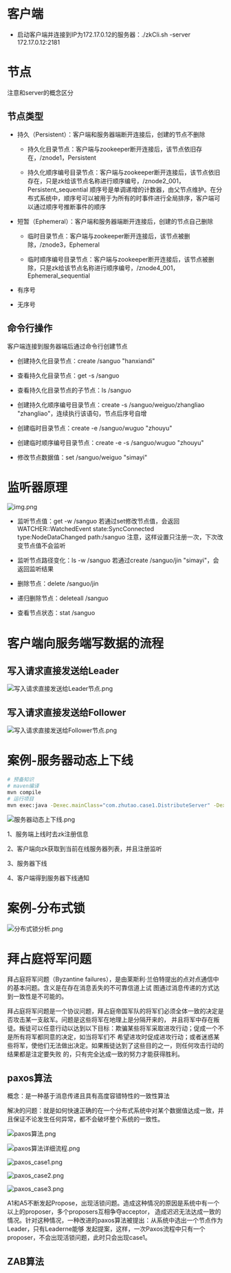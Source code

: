# 客户端

- 启动客户端并连接到IP为172.17.0.12的服务器：./zkCli.sh -server 172.17.0.12:2181

# 节点

注意和server的概念区分

## 节点类型

- 持久（Persistent）：客户端和服务器端断开连接后，创建的节点不删除

    - 持久化目录节点：客户端与zookeeper断开连接后，该节点依旧存在，/znode1，Persistent
    
    - 持久化顺序编号目录节点：客户端与zookeeper断开连接后，该节点依旧存在，只是zk给该节点名称进行顺序编号，/znode2_001，Persistent_sequential
    顺序号是单调递增的计数器，由父节点维护。在分布式系统中，顺序号可以被用于为所有的时事件进行全局排序，客户端可以通过顺序号推断事件的顺序

- 短暂（Ephemeral）：客户端和服务器端断开连接后，创建的节点自己删除

    - 临时目录节点：客户端与zookeeper断开连接后，该节点被删除，/znode3，Ephemeral
    
    - 临时顺序编号目录节点：客户端与zookeeper断开连接后，该节点被删除，只是zk给该节点名称进行顺序编号，/znode4_001，Ephemeral_sequential

- 有序号

- 无序号

## 命令行操作

客户端连接到服务器端后通过命令行创建节点

- 创建持久化目录节点：create /sanguo "hanxiandi"

- 查看持久化目录节点：get -s /sanguo

- 查看持久化目录节点的子节点：ls /sanguo

- 创建持久化顺序编号目录节点：create -s /sanguo/weiguo/zhangliao "zhangliao"，连续执行该语句，节点后序号自增

- 创建临时目录节点：create -e /sanguo/wuguo "zhouyu"

- 创建临时顺序编号目录节点：create -e -s /sanguo/wuguo "zhouyu"

- 修改节点数据值：set /sanguo/weiguo "simayi"

# 监听器原理

![img.png](img/img.png)

- 监听节点值：get -w /sanguo 若通过set修改节点值，会返回WATCHER::WatchedEvent state:SyncConnected type:NodeDataChanged path:/sanguo
  注意，这样设置只注册一次，下次改变节点值不会监听
  
- 监听节点路径变化：ls -w /sanguo 若通过create /sanguo/jin "simayi"，会返回监听结果

- 删除节点：delete /sanguo/jin

- 递归删除节点：deleteall /sanguo

- 查看节点状态：stat /sanguo

# 客户端向服务端写数据的流程

## 写入请求直接发送给Leader

![写入请求直接发送给Leader节点.png](img/写入请求直接发送给Leader节点.png)

## 写入请求直接发送给Follower

![写入请求直接发送给Follower节点.png](img/写入请求直接发送给Follower节点.png)

# 案例-服务器动态上下线

```bash
# 预备知识
# maven编译
mvn compile
# 运行项目
mvn exec:java -Dexec.mainClass="com.zhutao.case1.DistributeServer" -Dexec.args="hadoop102"
```

![服务器动态上下线.png](img/服务器动态上下线.png)

1、服务端上线时去zk注册信息

2、客户端向zk获取到当前在线服务器列表，并且注册监听

3、服务器下线

4、客户端得到服务器下线通知

# 案例-分布式锁

![分布式锁分析.png](img/分布式锁分析.png)

# 拜占庭将军问题

拜占庭将军问题（Byzantine failures），是由莱斯利·兰伯特提出的点对点通信中的基本问题。含义是在存在消息丢失的不可靠信道上试
图通过消息传递的方式达到一致性是不可能的。

拜占庭将军问题是一个协议问题，拜占庭帝国军队的将军们必须全体一致的决定是否攻击某一支敌军。问题是这些将军在地理上是分隔开来的，
并且将军中存在叛徒。叛徒可以任意行动以达到以下目标：欺骗某些将军采取进攻行动；促成一个不是所有将军都同意的决定，如当将军们不
希望进攻时促成进攻行动；或者迷惑某些将军，使他们无法做出决定。如果叛徒达到了这些目的之一，则任何攻击行动的结果都是注定要失败
的，只有完全达成一致的努力才能获得胜利。

## paxos算法

概念：是一种基于消息传递且具有高度容错特性的一致性算法

解决的问题：就是如何快速正确的在一个分布式系统中对某个数据值达成一致，并且保证不论发生任何异常，都不会破坏整个系统的一致性。

![paxos算法.png](img/paxos算法.png)

![paxos算法详细流程.png](img/paxos算法详细流程.png)

![paxos_case1.png](img/paxos_case1.png)

![paxos_case2.png](img/paxos_case2.png)

![paxos_case3.png](img/paxos_case3.png)

A1和A5不断发起Propose，出现活锁问题。造成这种情况的原因是系统中有一个以上的proposer，多个proposers互相争夺acceptor，
造成迟迟无法达成一致的情况。针对这种情况，一种改进的paxos算法被提出：从系统中选出一个节点作为Leader，只有Leaderne能够
发起提案，这样，一次Paxos流程中只有一个proposer，不会出现活锁问题，此时只会出现case1。

## ZAB算法